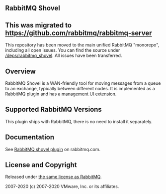 ## RabbitMQ Shovel


## This was migrated to https://github.com/rabbitmq/rabbitmq-server

This repository has been moved to the main unified RabbitMQ "monorepo", including all open issues. You can find the source under [/deps/rabbitmq_shovel](https://github.com/rabbitmq/rabbitmq-server/tree/master/deps/rabbitmq_shovel).
All issues have been transferred.

## Overview

RabbitMQ Shovel is a WAN-friendly tool for moving messages from
a queue to an exchange, typically between different nodes. It is implemented
as a RabbitMQ plugin and has a [management UI extension](https://github.com/rabbitmq/rabbitmq-shovel-management/).


## Supported RabbitMQ Versions

This plugin ships with RabbitMQ, there is no need to
install it separately.


## Documentation        

See [RabbitMQ shovel plugin](https://www.rabbitmq.com/shovel.html) on rabbitmq.com.


## License and Copyright

Released under [the same license as RabbitMQ](https://www.rabbitmq.com/mpl.html).

2007-2020 (c) 2007-2020 VMware, Inc. or its affiliates.
